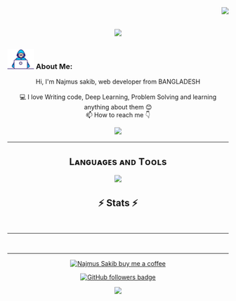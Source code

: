 <img align="right" src="https://visitor-badge.laobi.icu/badge?page">
<!-- [![Typing SVG](https://readme-typing-svg.herokuapp.com?center=true&lines=This+is+HalemoGPA;Nice+to+meet+you+%F0%9F%91%8B)](https://git.io/typing-svg)       -->

<h1 align="center">
  <a href="https://git.io/typing-svg">
    <img src="https://readme-typing-svg.herokuapp.com/?lines=This+is+Najmus+Sakib;Nice+to+meet+you+%F0%9F%91%8B&center=true&size=30">
  </a>
</h1>
   
###  <img src="/images/Developer.gif" alt="developer gif"  height="45px">  About Me:
<p align="center">
  Hi, I'm Najmus sakib, web developer from BANGLADESH
  <br>
  <br>
  💻 I love Writing code, Deep Learning, Problem Solving and learning anything about them 😊
  <br>
  📫 How to reach me 👇
</p>
<p align="center"> <a href="https://www.linkedin.com/in/najmussakib2/"><img src="https://img.shields.io/badge/linkedin-%230077B5.svg?&style=for-the-badge&logo=linkedin&logoColor=white" height=23></a> 

<hr>


<!--Languages and Tools Section-->       
<h2 align="center">Lᴀɴɢᴜᴀɢᴇs ᴀɴᴅ Tᴏᴏʟs</h2> 
<p align="center">
<img width="600px"  src="https://skillicons.dev/icons?i= fastapi,mongo,html,css,js,react,git,vscode,postman,&perline=12"  />
</p>



<h2 align="center">⚡ Stats ⚡</h2>
<br>


<hr>
<br>

<hr>
<p align="center">
  <a href="https://www.buymeacoffee.com" target="_blank" ><img src="https://www.buymeacoffee.com/assets/img/custom_images/orange_img.png" alt="Najmus Sakib buy me a coffee" width="230"></a>
</p>

<!--
<p  align="center">
<img src="https://visitor-badge.laobi.icu/badge?page_id=HalemoGPA/HalemoGPA" alt="HalemoGPA"/>       
</p>
-->
<p align="center">
  <a href="https://www.github.com/najmussakib2" target="_blank" rel="noreferrer"><img src="https://img.shields.io/github/followers/logo=github&style=for-the-badge&color=282b2f&labelColor=0d1117" alt="GitHub followers badge" /></a>
</p>
<!---
HalemoGPA/HalemoGPA is a ✨ special ✨ repository because its `README.md` (this file) appears on your GitHub profile.
You can click the Preview link to take a look at your changes.
--->
<!--Footer--> 
<p align="center">
  <img src="https://capsule-render.vercel.app/api?type=waving&color=timeGradient&height=65&section=footer"/>
</p>
